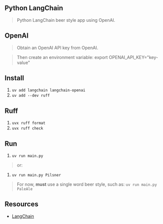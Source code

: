 Python LangChain
----------------
>Python LangChain beer style app using OpenAI.

OpenAI
------
>Obtain an OpenAI API key from OpenAI.

>Then create an environment variable: export OPENAI_API_KEY="key-value"

Install
-------
1. ```uv add langchain langchain-openai```
2. ```uv add --dev ruff```

Ruff
----
1. ```uvx ruff format```
2. ```uvx ruff check```

Run
---
1. ```uv run main.py```
>or:
1. ```uv run main.py Pilsner```
>For now, **must** use a single word beer style, such as: ```uv run main.py PaleAle```

Resources
---------
* [LangChain](https://python.langchain.com/docs/introduction/)
